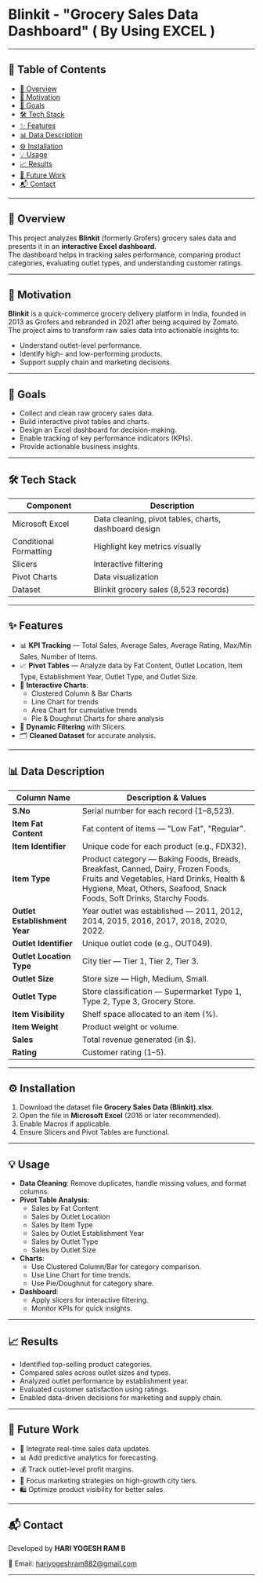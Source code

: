 # Blinkit - "Grocery Sales Data Dashboard" ( By Using EXCEL )

---

## 🧠 Table of Contents

- [📌 Overview](#-overview)
- [🎯 Motivation](#-motivation)
- [🚀 Goals](#-goals)
- [🛠 Tech Stack](#-tech-stack)
- [✨ Features](#-features)
- [📊 Data Description](#-data-description)
- [⚙️ Installation](#️-installation)
- [💡 Usage](#-usage)
- [📈 Results](#-results)
- [🔮 Future Work](#-future-work)
- [📬 Contact](#-contact)

---

## 📌 Overview 

This project analyzes **Blinkit** (formerly Grofers) grocery sales data and presents it in an **interactive Excel dashboard**.  
The dashboard helps in tracking sales performance, comparing product categories, evaluating outlet types, and understanding customer ratings.

---

## 🎯 Motivation

**Blinkit** is a quick-commerce grocery delivery platform in India, founded in 2013 as Grofers and rebranded in 2021 after being acquired by Zomato.  
The project aims to transform raw sales data into actionable insights to:

- Understand outlet-level performance.
- Identify high- and low-performing products.
- Support supply chain and marketing decisions.

---

## 🚀 Goals

- Collect and clean raw grocery sales data.
- Build interactive pivot tables and charts.
- Design an Excel dashboard for decision-making.
- Enable tracking of key performance indicators (KPIs).
- Provide actionable business insights.

---

## 🛠 Tech Stack

| Component          | Description                                           |
|--------------------|-------------------------------------------------------|
| Microsoft Excel    | Data cleaning, pivot tables, charts, dashboard design |
| Conditional Formatting | Highlight key metrics visually                   |
| Slicers            | Interactive filtering                                |
| Pivot Charts       | Data visualization                                   |
| Dataset            | Blinkit grocery sales (8,523 records)                |

---

## ✨ Features

- 📊 **KPI Tracking** — Total Sales, Average Sales, Average Rating, Max/Min Sales, Number of Items.
- 📈 **Pivot Tables** — Analyze data by Fat Content, Outlet Location, Item Type, Establishment Year, Outlet Type, and Outlet Size.
- 🎨 **Interactive Charts**:
  - Clustered Column & Bar Charts
  - Line Chart for trends
  - Area Chart for cumulative trends
  - Pie & Doughnut Charts for share analysis
- 🧩 **Dynamic Filtering** with Slicers.
- 🗂 **Cleaned Dataset** for accurate analysis.

---

## 📊 Data Description

| Column Name                | Description & Values |
|----------------------------|----------------------|
| **S.No**                   | Serial number for each record (1–8,523). |
| **Item Fat Content**       | Fat content of items — "Low Fat", "Regular". |
| **Item Identifier**        | Unique code for each product (e.g., FDX32). |
| **Item Type**              | Product category — Baking Foods, Breads, Breakfast, Canned, Dairy, Frozen Foods, Fruits and Vegetables, Hard Drinks, Health & Hygiene, Meat, Others, Seafood, Snack Foods, Soft Drinks, Starchy Foods. |
| **Outlet Establishment Year** | Year outlet was established — 2011, 2012, 2014, 2015, 2016, 2017, 2018, 2020, 2022. |
| **Outlet Identifier**      | Unique outlet code (e.g., OUT049). |
| **Outlet Location Type**   | City tier — Tier 1, Tier 2, Tier 3. |
| **Outlet Size**            | Store size — High, Medium, Small. |
| **Outlet Type**            | Store classification — Supermarket Type 1, Type 2, Type 3, Grocery Store. |
| **Item Visibility**        | Shelf space allocated to an item (%). |
| **Item Weight**            | Product weight or volume. |
| **Sales**                  | Total revenue generated (in $). |
| **Rating**                 | Customer rating (1–5). |

---

## ⚙️ Installation

1. Download the dataset file **Grocery Sales Data (Blinkit).xlsx**.
2. Open the file in **Microsoft Excel** (2016 or later recommended).
3. Enable Macros if applicable.
4. Ensure Slicers and Pivot Tables are functional.

---

## 💡 Usage

- **Data Cleaning**: Remove duplicates, handle missing values, and format columns.
- **Pivot Table Analysis**:
  - Sales by Fat Content
  - Sales by Outlet Location
  - Sales by Item Type
  - Sales by Outlet Establishment Year
  - Sales by Outlet Type
  - Sales by Outlet Size
- **Charts**:
  - Use Clustered Column/Bar for category comparison.
  - Use Line Chart for time trends.
  - Use Pie/Doughnut for category share.
- **Dashboard**:
  - Apply slicers for interactive filtering.
  - Monitor KPIs for quick insights.

---

## 📈 Results

- Identified top-selling product categories.
- Compared sales across outlet sizes and types.
- Analyzed outlet performance by establishment year.
- Evaluated customer satisfaction using ratings.
- Enabled data-driven decisions for marketing and supply chain.

---

## 🔮 Future Work

- 🔄 Integrate real-time sales data updates.
- 📊 Add predictive analytics for forecasting.
- 💰 Track outlet-level profit margins.
- 🎯 Focus marketing strategies on high-growth city tiers.
- 🛍 Optimize product visibility for better sales.

---

## 📬 Contact

Developed by **HARI YOGESH RAM B**  

📧 Email: hariyogeshram882@gmail.com  

---




